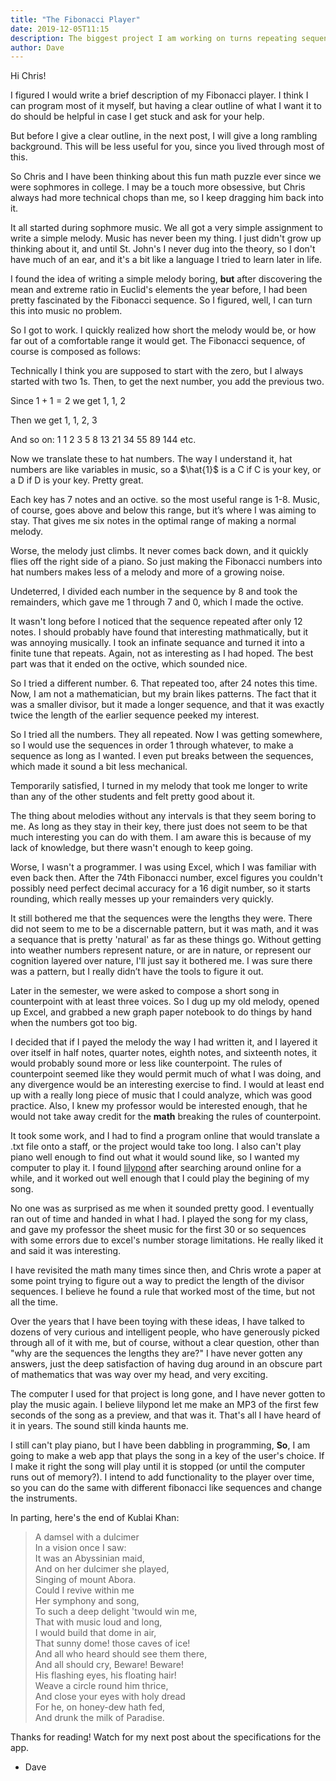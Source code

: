 ```yaml
---
title: "The Fibonacci Player"
date: 2019-12-05T11:15
description: The biggest project I am working on turns repeating sequences of numbers into music.
author: Dave
---
```


Hi Chris!

I figured I would write a brief description of my Fibonacci player. I think I can program most of it myself, but having a clear outline of what I want it to do should be helpful in case I get stuck and ask for your help.

But before I give a clear outline, in the next post, I will give a long rambling background. This will be less useful for you, since you lived through most of this.

So Chris and I have been thinking about this fun math puzzle ever since we were sophmores in college. I may be a touch more obsessive, but Chris always had more technical chops than me, so I keep dragging him back into it.

It all started during sophmore music. We all got a very simple assignment to write a simple melody. Music has never been my thing. I just didn't grow up thinking about it, and until St. John's I never dug into the theory, so I don't have much of an ear, and it's a bit like a language I tried to learn later in life.

I found the idea of writing a simple melody boring, __but__ after discovering the mean and extreme ratio in Euclid's elements the year before, I had been pretty fascinated by the Fibonacci sequence. So I figured, well, I can turn this into music no problem.

So I got to work. I quickly realized how short the melody would be, or how far out of a comfortable range it would get. The Fibonacci sequence, of course is composed as follows:

Technically I think you are supposed to start with the zero, but I always started with two 1s. Then, to get the next number, you add the previous two.

Since $1+1=2$ we get 1, 1, 2

Then we get 1, 1, 2, 3

And so on: 1 1 2 3 5 8 13 21 34 55 89 144 etc.

Now we translate these to hat numbers. The way I understand it, hat numbers are like variables in music, so a $\hat{1}$ is a C if C is your key, or a D if D is your key. Pretty great.

Each key has 7 notes and an octive. so the most useful range is 1-8. Music, of course, goes above and below this range, but it’s where I was aiming to stay. That gives me six notes in the optimal range of making a normal melody.

Worse, the melody just climbs. It never comes back down, and it quickly flies off the right side of a piano. So just making the Fibonacci numbers into hat numbers makes less of a melody and more of a growing noise.

Undeterred, I divided each number in the sequence by 8 and took the remainders, which gave me 1 through 7 and 0, which I made the octive. 

It wasn't long before I noticed that the sequence repeated after only 12 notes. I should probably have found that interesting mathmatically, but it was annoying musically.  I took an infinate sequance and turned it into a finite tune that repeats. Again, not as interesting as I had hoped. The best part was that it ended on the octive, which sounded nice.

So I tried a different number. 6. That repeated too, after 24 notes this time. Now, I am not a mathematician, but my brain likes patterns. The fact that it was a smaller divisor, but it made a longer sequence, and that it was exactly twice the length of the earlier sequence peeked my interest.

So I tried all the numbers. They all repeated. Now I was getting somewhere, so I would use the sequences in order 1 through whatever, to make a sequence as long as I wanted. I even put breaks between the sequences, which made it sound a bit less mechanical. 

Temporarily satisfied, I turned in my melody that took me longer to write than any of the other students and felt pretty good about it.

The thing about melodies without any intervals is that they seem boring to me. As long as they stay in their key, there just does not seem to be that much interesting you can do with them. I am aware this is because of my lack of knowledge, but there wasn't enough to keep going.

Worse, I wasn't a programmer. I was using Excel, which I was familiar with even back then. After the 74th Fibonacci number, excel figures you couldn't possibly need perfect decimal accuracy for a 16 digit number, so it starts rounding, which really messes up your remainders very quickly.

It still bothered me that the sequences were the lengths they were. There did not seem to me to be a discernable pattern, but it was math, and it was a sequance that is pretty 'natural' as far as these things go. Without getting into weather numbers represent nature, or are in nature, or represent our cognition layered over nature, I'll just say it bothered me. I was sure there was a pattern, but I really didn’t have the tools to figure it out.

Later in the semester, we were asked to compose a short song in counterpoint with at least three voices. So I dug up my old melody, opened up Excel, and grabbed a new graph paper notebook to do things by hand when the numbers got too big.

I decided that if I payed the melody the way I had written it, and I layered it over itself in half notes, quarter notes, eighth notes, and sixteenth notes, it would probably sound more or less like counterpoint. The rules of counterpoint seemed like they would permit much of what I was doing, and any divergence would be an interesting exercise to find. I would at least end up with a really long piece of music that I could analyze, which was good practice. Also, I knew my professor would be interested enough, that he would not take away credit for the __math__ breaking the rules of counterpoint.

It took some work, and I had to find a program online that would translate a .txt file onto a staff, or the project would take too long. I also can't play piano well enough to find out what it would sound like, so I wanted my computer to play it. I found [lilypond](www.lilypond.org) after searching around online for a while, and it worked out well enough that I could play the begining of my song. 

No one was as surprised as me when it sounded pretty good. I eventually ran out of time and handed in what I had. I played the song for my class, and gave my professor the sheet music for the first 30 or so sequences with some errors due to excel's number storage limitations. He really liked it and said it was interesting.

I have revisited the math many times since then, and Chris wrote a paper at some point trying to figure out a way to predict the length of the divisor sequences. I believe he found a rule that worked most of the time, but not all the time.

Over the years that I have been toying with these ideas, I have talked to dozens of very curious and intelligent people, who have generously picked through all of it with me, but of course, without a clear question, other than "why are the sequences the lengths they are?" I have never gotten any answers, just the deep satisfaction of having dug around in an obscure part of mathematics that was way over my head, and very exciting.

The computer I used for that project is long gone, and I have never gotten to play the music again. I believe lilypond let me make an MP3 of the first few seconds of the song as a preview, and that was it. That's all I have heard of it in years. The sound still kinda haunts me. 

I still can't play piano, but I have been dabbling in programming, __So__, I am going to make a web app that plays the song in a key of the user's choice. If I make it right the song will play until it is stopped (or until the computer runs out of memory?). I intend to add functionality to the player over time, so you can do the same with different fibonacci like sequences and change the instruments.

In parting, here's the end of Kublai Khan:

>A damsel with a dulcimer\
>In a vision once I saw:\
>It was an Abyssinian maid,\
>And on her dulcimer she played,\
>Singing of mount Abora.\
>Could I revive within me\
>Her symphony and song,\
>To such a deep delight 'twould win me,\
>That with music loud and long,\
>I would build that dome in air,\
>That sunny dome! those caves of ice!\
>And all who heard should see them there,\
>And all should cry, Beware! Beware!\
>His flashing eyes, his floating hair!\
>Weave a circle round him thrice,\
>And close your eyes with holy dread\
>For he, on honey-dew hath fed,\
>And drunk the milk of Paradise.

Thanks for reading! Watch for my next post about the specifications for the app.

 - Dave
